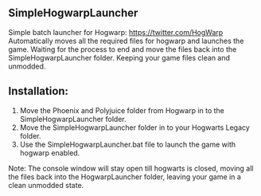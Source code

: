 ## SimpleHogwarpLauncher
Simple batch launcher for Hogwarp: https://twitter.com/HogWarp
Automatically moves all the required files for hogwarp and launches the game. Waiting for the process to end and move the files back into the SimpleHogwarpLauncher folder. Keeping your game files clean and unmodded.

## Installation:
1. Move the Phoenix and Polyjuice folder from Hogwarp in to the SimpleHogwarpLauncher folder.
2. Move the SimpleHogwarpLauncher folder in to your Hogwarts Legacy folder.
3. Use the SimpleHogwarpLauncher.bat file to launch the game with hogwarp enabled.

Note: The console window will stay open till hogwarts is closed, moving all the files back into the HogwarpLauncher folder, leaving your game in a clean unmodded state.
